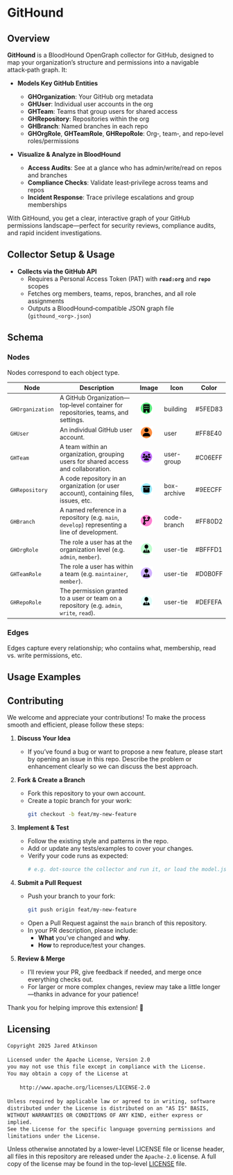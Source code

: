 # GitHound

## Overview

**GitHound** is a BloodHound OpenGraph collector for GitHub, designed to map your organization’s structure and permissions into a navigable attack‑path graph. It:

- **Models Key GitHub Entities**  
  - **GHOrganization**: Your GitHub org metadata  
  - **GHUser**: Individual user accounts in the org  
  - **GHTeam**: Teams that group users for shared access  
  - **GHRepository**: Repositories within the org  
  - **GHBranch**: Named branches in each repo  
  - **GHOrgRole**, **GHTeamRole**, **GHRepoRole**: Org‑, team‑, and repo‑level roles/permissions  

- **Visualize & Analyze in BloodHound**  
  - **Access Audits**: See at a glance who has admin/write/read on repos and branches  
  - **Compliance Checks**: Validate least‑privilege across teams and repos  
  - **Incident Response**: Trace privilege escalations and group memberships  

With GitHound, you get a clear, interactive graph of your GitHub permissions landscape—perfect for security reviews, compliance audits, and rapid incident investigations.  

## Collector Setup & Usage

- **Collects via the GitHub API**  
  - Requires a Personal Access Token (PAT) with **`read:org`** and **`repo`** scopes  
  - Fetches org members, teams, repos, branches, and all role assignments  
  - Outputs a BloodHound‑compatible JSON graph file (`githound_<org>.json`)

## Schema

### Nodes

Nodes correspond to each object type.

| Node             | Description                                               | Image                                                                    | Icon        | Color |
|------------------|-----------------------------------------------------------|--------------------------------------------------------------------------|-------------|-------|
| `GHOrganization` | A GitHub Organization—top‑level container for repositories, teams, and settings.               | <img src="./images/white_GHOrganization.svg" width="30" class="center"/> | building    | #5FED83 |
| `GHUser`         | An individual GitHub user account.                                                             | <img src="./images/white_GHUser.svg" width="30" class="center"/>         | user        | #FF8E40 |
| `GHTeam`         | A team within an organization, grouping users for shared access and collaboration.             | <img src="./images/white_GHTeam.svg" width="30" class="center"/>         | user-group  | #C06EFF |
| `GHRepository`   | A code repository in an organization (or user account), containing files, issues, etc.         | <img src="./images/white_GHRepository.svg" width="30" class="center"/>   | box-archive | #9EECFF |
| `GHBranch`       | A named reference in a repository (e.g. `main`, `develop`) representing a line of development. | <img src="./images/white_GHBranch.svg" width="30" class="center"/>       | code-branch | #FF80D2 |
| `GHOrgRole`      | The role a user has at the organization level (e.g. `admin`, `member`).                        | <img src="./images/white_GHOrgRole.svg" width="30" class="center"/>      | user-tie    | #BFFFD1 |
| `GHTeamRole`     | The role a user has within a team (e.g. `maintainer`, `member`).                               | <img src="./images/white_GHTeamRole.svg" width="30" class="center"/>     | user-tie    | #D0B0FF |
| `GHRepoRole`     | The permission granted to a user or team on a repository (e.g. `admin`, `write`, `read`).      | <img src="./images/white_GHRepoRole.svg" width="30" class="center"/>     | user-tie    | #DEFEFA |

### Edges

Edges capture every relationship; who contaiins what, membership, read vs. write permissions, etc.

## Usage Examples

## Contributing

We welcome and appreciate your contributions! To make the process smooth and efficient, please follow these steps:

1. **Discuss Your Idea**  
   - If you’ve found a bug or want to propose a new feature, please start by opening an issue in this repo. Describe the problem or enhancement clearly so we can discuss the best approach.

2. **Fork & Create a Branch**  
   - Fork this repository to your own account.  
   - Create a topic branch for your work:
     ```bash
     git checkout -b feat/my-new-feature
     ```

3. **Implement & Test**  
   - Follow the existing style and patterns in the repo.  
   - Add or update any tests/examples to cover your changes.  
   - Verify your code runs as expected:
     ```bash
     # e.g. dot-source the collector and run it, or load the model.json in BloodHound
     ```

4. **Submit a Pull Request**  
   - Push your branch to your fork:
     ```bash
     git push origin feat/my-new-feature
     ```  
   - Open a Pull Request against the `main` branch of this repository.  
   - In your PR description, please include:
     - **What** you’ve changed and **why**.  
     - **How** to reproduce/test your changes.

5. **Review & Merge**  
   - I’ll review your PR, give feedback if needed, and merge once everything checks out.  
   - For larger or more complex changes, review may take a little longer—thanks in advance for your patience!

Thank you for helping improve this extension! 🎉  

## Licensing

```
Copyright 2025 Jared Atkinson

Licensed under the Apache License, Version 2.0
you may not use this file except in compliance with the License.
You may obtain a copy of the License at

    http://www.apache.org/licenses/LICENSE-2.0

Unless required by applicable law or agreed to in writing, software
distributed under the License is distributed on an "AS IS" BASIS,
WITHOUT WARRANTIES OR CONDITIONS OF ANY KIND, either express or implied.
See the License for the specific language governing permissions and
limitations under the License.
```

Unless otherwise annotated by a lower-level LICENSE file or license header, all files in this repository are released
under the `Apache-2.0` license. A full copy of the license may be found in the top-level [LICENSE](LICENSE) file.
